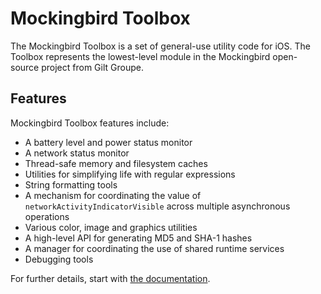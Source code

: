 Mockingbird Toolbox
===================

The Mockingbird Toolbox is a set of general-use utility code for iOS. The Toolbox represents the lowest-level module in the Mockingbird open-source project from Gilt Groupe.

Features
--------

Mockingbird Toolbox features include:

* A battery level and power status monitor
* A network status monitor 
* Thread-safe memory and filesystem caches
* Utilities for simplifying life with regular expressions
* String formatting tools
* A mechanism for coordinating the value of  `networkActivityIndicatorVisible` across multiple asynchronous operations
* Various color, image and graphics utilities
* A high-level API for generating MD5 and SHA-1 hashes 
* A manager for coordinating the use of shared runtime services
* Debugging tools

For further details, start with [the documentation](https://htmlpreview.github.com/gilt/mockingbird-toolbox/Documentation/html/index.html).

